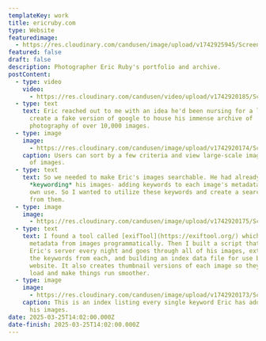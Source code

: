 ```yaml
---
templateKey: work
title: ericruby.com
type: Website
featuredimage:
  - https://res.cloudinary.com/candusen/image/upload/v1742925945/Screenshot_2025-03-25_at_2.05.38_PM_zurm9u.png
featured: false
draft: false
description: Photographer Eric Ruby's portfolio and archive.
postContent:
  - type: video
    video:
      - https://res.cloudinary.com/candusen/video/upload/v1742920185/Screen_Recording_2025-03-25_at_12.26.38_PM_kbciiu.mov
  - type: text
    text: Eric reached out to me with an idea he'd been nursing for a long time- to
      create a fake version of google to house his immense archive of
      photography of over 10,000 images.
  - type: image
    image:
      - https://res.cloudinary.com/candusen/image/upload/v1742920174/Screenshot_2025-03-25_at_12.28.42_PM_hzneuw.png
    caption: Users can sort by a few criteria and view large-scale images or a grid
      of images.
  - type: text
    text: So we needed to make Eric's images searchable. He had already been
      *keywording* his images- adding keywords to each image's metadata for his
      own use. So I wanted to utilize these keywords and create a search index
      from them.
  - type: image
    image:
      - https://res.cloudinary.com/candusen/image/upload/v1742920175/Screenshot_2025-03-25_at_12.29.14_PM_liqpi4.png
  - type: text
    text: I found a tool called [exifTool](https://exiftool.org/) which can extract
      metadata from images programmatically. Then I built a script that runs on
      Eric's server every night and goes through all of his images, extracting
      the keywords from each, and building an index data file for use by the
      website. It also creates thumbnail versions of each image so they can lazy
      load and make things run smoother.
  - type: image
    image:
      - https://res.cloudinary.com/candusen/image/upload/v1742920173/Screenshot_2025-03-25_at_12.29.22_PM_ljzwfq.png
    caption: This is an index listing every single keyword Eric has added to any of
      his images.
date: 2025-03-25T14:02:00.000Z
date-finish: 2025-03-25T14:02:00.000Z
---
```

